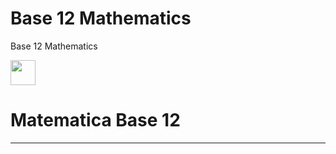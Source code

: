 # Base 12 Mathematics

Base 12 Mathematics

<img src="https://media.giphy.com/media/vFKqnCdLPNOKc/giphy.gif" width="40" height="40" />

# Matematica Base 12

---
